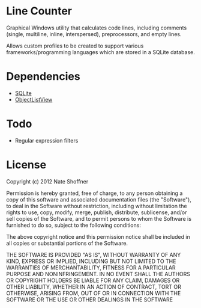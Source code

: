 # Line Counter

Graphical Windows utility that calculates code lines, including comments (single, multiline, inline, interspersed), preprocessors, and empty lines.

Allows custom profiles to be created to support various frameworks/programming languages which are stored in a SQLite database.

# Dependencies
* [SQLite](https://system.data.sqlite.org/)
* [ObjectListView](http://objectlistview.sourceforge.net/)

# Todo

* Regular expression filters

# License

Copyright (c) 2012 Nate Shoffner

Permission is hereby granted, free of charge, to any person obtaining a copy of this software and associated documentation files (the "Software"), to deal in the Software without restriction, including without limitation the rights to use, copy, modify, merge, publish, distribute, sublicense, and/or sell copies of the Software, and to permit persons to whom the Software is furnished to do so, subject to the following conditions:

The above copyright notice and this permission notice shall be included in all copies or substantial portions of the Software.

THE SOFTWARE IS PROVIDED "AS IS", WITHOUT WARRANTY OF ANY KIND, EXPRESS OR IMPLIED, INCLUDING BUT NOT LIMITED TO THE WARRANTIES OF MERCHANTABILITY, FITNESS FOR A PARTICULAR PURPOSE AND NONINFRINGEMENT. IN NO EVENT SHALL THE AUTHORS OR COPYRIGHT HOLDERS BE LIABLE FOR ANY CLAIM, DAMAGES OR OTHER LIABILITY, WHETHER IN AN ACTION OF CONTRACT, TORT OR OTHERWISE, ARISING FROM, OUT OF OR IN CONNECTION WITH THE SOFTWARE OR THE USE OR OTHER DEALINGS IN THE SOFTWARE